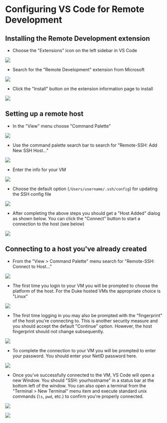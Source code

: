 # Configuring VS Code for Remote Development

## Installing the Remote Development extension

* Choose the "Extensions" icon on the left sidebar in VS Code 

![](./figures/vscode-starting-screen.png)

* Search for the "Remote Development" extension from Microsoft

![](./figures/search-remote-development-extension.png)

* Click the "Install" button on the extension information page to install

![](./figures/install-remote-development-extension.png)

## Setting up a remote host

* In the "View" menu choose "Command Palette" 

![](./figures/choose-command-palette.png)

* Use the command palette search bar to search for "Remote-SSH: Add New SSH Host..."

![](./figures/add-new-ssh-host.png)

* Enter the info for your VM

![](./figures/ssh-info-for-vm.png)

* Choose the default option (`/Users/username/.ssh/config`) for updating the SSH config file

![](./figures/ssh-config-file.png)

* After completing the above steps you should get a "Host Added" dialog as shown below. You can click the "Connect" button to start a connection to the host (see below)

![](./figures/host-added-dialog.png)


## Connecting to a host you've already created

* From the "View > Command Palette" menu search for "Remote-SSH: Connect to Host..."

![](./figures/connect-to-host.png)

* The first time you login to your VM you will be prompted to choose the platform of the host. For the Duke hosted VMs the appropriate choice is "Linux"

![](./figures/select-platform.png)

* The first time logging in you may also be prompted with the "fingerprint" of the host you're connecting to. This is another security measure and you should accept the default "Continue" option.  However, the host fingerprint should not change subsequently.

![](./figures/accept-fingerprint.png)

* To complete the connection to your VM you will be prompted to enter your password.  You should enter your NetID password here.

![](./figures/enter-password.png)

* Once you've successfully connected to the VM, VS Code will open a new Window.  You should "SSH: yourhostname" in a status bar at the bottom left of the window. You can also open a terminal from the "Terminal > New Terminal" menu item and execute standard unix commands (`ls`, `pwd`, etc.) to confirm you're properly connected.

![](./figures/open-terminal.png)

![](./figures/vscode-with-terminal.png)

